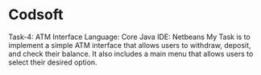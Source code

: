 # Codsoft
Task-4: ATM Interface
Language: Core Java
IDE: Netbeans 
My Task is to implement a simple ATM interface that allows users to withdraw, deposit, and check their balance. It also includes a main menu that allows users to select their desired option.
